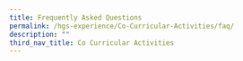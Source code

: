 ```yaml
---
title: Frequently Asked Questions
permalink: /hgs-experience/Co-Curricular-Activities/faq/
description: ""
third_nav_title: Co Curricular Activities
---
```

